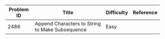 | Problem ID | Title | Difficulty | Reference
| --- | --- | --- | ---
| 2486 | Append Characters to String to Make Subsequence | Easy | 
